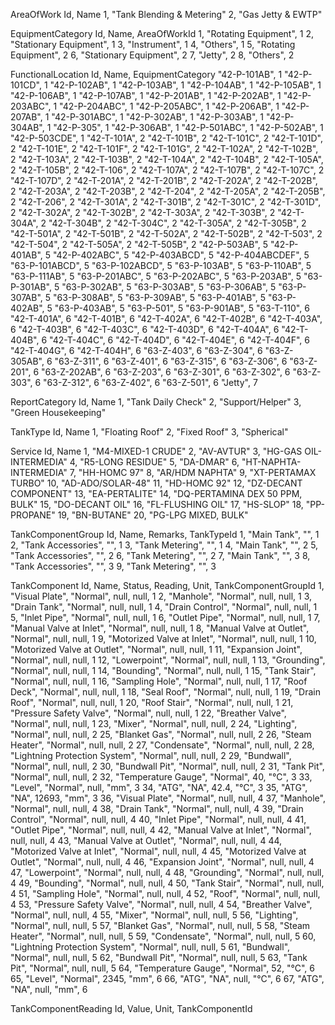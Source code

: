 AreaOfWork
Id, Name
1, "Tank Blending & Metering"
2, "Gas Jetty & EWTP"

EquipmentCategory
Id, Name, AreaOfWorkId
1, "Rotating Equipment", 1
2, "Stationary Equipment", 1
3, "Instrument", 1
4, "Others", 1
5, "Rotating Equipment", 2
6, "Stationary Equipment", 2
7, "Jetty", 2
8, "Others", 2

FunctionalLocation
Id, Name, EquipmentCategory
"42-P-101AB", 1
"42-P-101CD", 1
"42-P-102AB", 1
"42-P-103AB", 1
"42-P-104AB", 1
"42-P-105AB", 1
"42-P-106AB", 1
"42-P-107AB", 1
"42-P-201AB", 1
"42-P-202AB", 1
"42-P-203ABC", 1
"42-P-204ABC", 1
"42-P-205ABC", 1
"42-P-206AB", 1
"42-P-207AB", 1
"42-P-301ABC", 1
"42-P-302AB", 1
"42-P-303AB", 1
"42-P-304AB", 1
"42-P-305", 1
"42-P-306AB", 1
"42-P-501ABC", 1
"42-P-502AB", 1
"42-P-503CDE", 1
"42-T-101A", 2
"42-T-101B", 2
"42-T-101C", 2
"42-T-101D", 2
"42-T-101E", 2
"42-T-101F", 2
"42-T-101G", 2
"42-T-102A", 2
"42-T-102B", 2
"42-T-103A", 2
"42-T-103B", 2
"42-T-104A", 2
"42-T-104B", 2
"42-T-105A", 2
"42-T-105B", 2
"42-T-106", 2
"42-T-107A", 2
"42-T-107B", 2
"42-T-107C", 2
"42-T-107D", 2
"42-T-201A", 2
"42-T-201B", 2
"42-T-202A", 2
"42-T-202B", 2
"42-T-203A", 2
"42-T-203B", 2
"42-T-204", 2
"42-T-205A", 2
"42-T-205B", 2
"42-T-206", 2
"42-T-301A", 2
"42-T-301B", 2
"42-T-301C", 2
"42-T-301D", 2
"42-T-302A", 2
"42-T-302B", 2
"42-T-303A", 2
"42-T-303B", 2
"42-T-304A", 2
"42-T-304B", 2
"42-T-304C", 2
"42-T-305A", 2
"42-T-305B", 2
"42-T-501A", 2
"42-T-501B", 2
"42-T-502A", 2
"42-T-502B", 2
"42-T-503", 2
"42-T-504", 2
"42-T-505A", 2
"42-T-505B", 2
"42-P-503AB", 5
"42-P-401AB", 5
"42-P-402ABC", 5
"42-P-403ABCD", 5
"42-P-404ABCDEF", 5
"63-P-101ABCD", 5
"63-P-102ABCD", 5
"63-P-103AB", 5
"63-P-110AB", 5
"63-P-111AB", 5
"63-P-201ABC", 5
"63-P-202ABC", 5
"63-P-203AB", 5
"63-P-301AB", 5
"63-P-302AB", 5
"63-P-303AB", 5
"63-P-306AB", 5
"63-P-307AB", 5
"63-P-308AB", 5
"63-P-309AB", 5
"63-P-401AB", 5
"63-P-402AB", 5
"63-P-403AB", 5
"63-P-501", 5
"63-P-901AB", 5
"63-T-110", 6
"42-T-401A", 6
"42-T-401B", 6
"42-T-402A", 6
"42-T-402B", 6
"42-T-403A", 6
"42-T-403B", 6
"42-T-403C", 6
"42-T-403D", 6
"42-T-404A", 6
"42-T-404B", 6
"42-T-404C", 6
"42-T-404D", 6
"42-T-404E", 6
"42-T-404F", 6
"42-T-404G", 6
"42-T-404H", 6
"63-Z-403", 6
"63-Z-304", 6
"63-Z-305AB", 6
"63-Z-311", 6
"63-Z-401", 6
"63-Z-315", 6
"63-Z-306", 6
"63-Z-201", 6
"63-Z-202AB", 6
"63-Z-203", 6
"63-Z-301", 6
"63-Z-302", 6
"63-Z-303", 6
"63-Z-312", 6
"63-Z-402", 6
"63-Z-501", 6
"Jetty", 7

ReportCategory
Id, Name
1, "Tank Daily Check"
2, "Support/Helper"
3, "Green Housekeeping"

TankType
Id, Name
1, "Floating Roof"
2, "Fixed Roof"
3, "Spherical"

Service
Id, Name
1, "M4-MIXED-1 CRUDE"
2, "AV-AVTUR"
3, "HG-GAS OIL-INTERMEDIA"
4, "R5-LONG RESIDUE"
5, "DA-DMAR"
6, "HT-NAPHTA-INTERMEDIA"
7, "HH-HOMC 97"
8, "AR/HDM NAPHTA"
9, "XT-PERTAMAX TURBO"
10, "AD-ADO/SOLAR-48"
11, "HD-HOMC 92"
12, "DZ-DECANT COMPONENT"
13, "EA-PERTALITE"
14, "DQ-PERTAMINA DEX 50 PPM, BULK"
15, "DO-DECANT OIL"
16, "FL-FLUSHING OIL"
17, "HS-SLOP"
18, "PP-PROPANE"
19, "BN-BUTANE"
20, "PG-LPG MIXED, BULK"

TankComponentGroup
Id, Name, Remarks, TankTypeId
1, "Main Tank", "", 1
2, "Tank Accessories", "", 1
3, "Tank Metering", "", 1
4, "Main Tank", "", 2
5, "Tank Accessories", "", 2
6, "Tank Metering", "", 2
7, "Main Tank", "", 3
8, "Tank Accessories", "", 3
9, "Tank Metering", "", 3

TankComponent
Id, Name, Status, Reading, Unit, TankComponentGroupId
1, "Visual Plate", "Normal", null, null, 1
2, "Manhole", "Normal", null, null, 1
3, "Drain Tank", "Normal", null, null, 1
4, "Drain Control", "Normal", null, null, 1
5, "Inlet Pipe", "Normal", null, null, 1
6, "Outlet Pipe", "Normal", null, null, 1
7, "Manual Valve at Inlet", "Normal", null, null, 1
8, "Manual Valve at Outlet", "Normal", null, null, 1
9, "Motorized Valve at Inlet", "Normal", null, null, 1
10, "Motorized Valve at Outlet", "Normal", null, null, 1
11, "Expansion Joint", "Normal", null, null, 1
12, "Lowerpoint", "Normal", null, null, 1
13, "Grounding", "Normal", null, null, 1
14, "Bounding", "Normal", null, null, 1
15, "Tank Stair", "Normal", null, null, 1
16, "Sampling Hole", "Normal", null, null, 1
17, "Roof Deck", "Normal", null, null, 1
18, "Seal Roof", "Normal", null, null, 1
19, "Drain Roof", "Normal", null, null, 1
20, "Roof Stair", "Normal", null, null, 1
21, "Pressure Safety Valve", "Normal", null, null, 1
22, "Breather Valve", "Normal", null, null, 1
23, "Mixer", "Normal", null, null, 2
24, "Lighting", "Normal", null, null, 2
25, "Blanket Gas", "Normal", null, null, 2
26, "Steam Heater", "Normal", null, null, 2
27, "Condensate", "Normal", null, null, 2
28, "Lightning Protection System", "Normal", null, null, 2
29, "Bundwall", "Normal", null, null, 2
30, "Bundwall Pit", "Normal", null, null, 2
31, "Tank Pit", "Normal", null, null, 2
32, "Temperature Gauge", "Normal", 40, "°C", 3
33, "Level", "Normal", null, "mm", 3
34, "ATG", "NA", 42.4, "°C", 3
35, "ATG", "NA", 12693, "mm", 3 
36, "Visual Plate", "Normal", null, null, 4
37, "Manhole", "Normal", null, null, 4
38, "Drain Tank", "Normal", null, null, 4
39, "Drain Control", "Normal",  null, null, 4
40, "Inlet Pipe", "Normal",  null, null, 4
41, "Outlet Pipe", "Normal",  null, null, 4
42, "Manual Valve at Inlet", "Normal",  null, null, 4
43, "Manual Valve at Outlet", "Normal",  null, null, 4
44, "Motorized Valve at Inlet", "Normal",  null, null, 4
45, "Motorized Valve at Outlet", "Normal",  null, null, 4
46, "Expansion Joint", "Normal",  null, null, 4
47, "Lowerpoint", "Normal",  null, null, 4
48, "Grounding", "Normal",  null, null, 4
49, "Bounding", "Normal",  null, null, 4
50, "Tank Stair", "Normal",  null, null, 4
51, "Sampling Hole", "Normal",  null, null, 4
52, "Roof", "Normal",  null, null, 4
53, "Pressure Safety Valve", "Normal",  null, null, 4
54, "Breather Valve", "Normal",  null, null, 4
55, "Mixer", "Normal",  null, null, 5
56, "Lighting", "Normal",  null, null, 5
57, "Blanket Gas", "Normal",  null, null, 5
58, "Steam Heater", "Normal",  null, null, 5
59, "Condensate", "Normal",  null, null, 5
60, "Lightning Protection System", "Normal",  null, null, 5
61, "Bundwall", "Normal",  null, null, 5
62, "Bundwall Pit", "Normal",  null, null, 5
63, "Tank Pit", "Normal",  null, null, 5
64, "Temperature Gauge", "Normal", 52, "°C", 6
65, "Level", "Normal", 2345, "mm", 6
66, "ATG", "NA", null, "°C", 6
67, "ATG", "NA", null, "mm", 6

TankComponentReading
Id, Value, Unit, TankComponentId